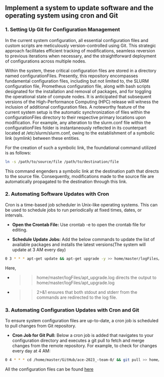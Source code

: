 ## Implement a system to update software and the operating system using cron and Git

### 1. Setting Up Git for Configuration Management
In the current system configuration, all essential configuration files and custom scripts are meticulously version-controlled using Git. This strategic approach facilitates efficient tracking of modifications, seamless reversion to previous iterations when necessary, and the straightforward deployment of configurations across multiple nodes.

Within the system, these critical configuration files are stored in a directory named configurationFiles. Presently, this repository encompasses fundamental configuration files, including but not limited to, the SLURM configuration file, Prometheus configuration file, along with bash scripts designated for the installation and removal of packages, and for toggling the operational state of compute nodes. It is anticipated that subsequent versions of the High-Performance Computing (HPC) release will witness the inclusion of additional configuration files. A noteworthy feature of the current system setup is the automatic synchronization of files within the configurationFiles directory to their respective primary locations upon modification. For example, any alteration to the slurm.conf file within the configurationFiles folder is instantaneously reflected in its counterpart located at /etc/slurm/slurm.conf, owing to the establishment of a symbolic link (symlink) between these entities.

For the creation of such a symbolic link, the foundational command utilized is as follows:
```sh
ln -s /path/to/source/file /path/to/destination/file
```

This command engenders a symbolic link at the destination path that directs to the source file. Consequently, modifications made to the source file are automatically propagated to the destination through this link.

### 2. Automating Software Updates with Cron
Cron is a time-based job scheduler in Unix-like operating systems. This can be used to schedule jobs to run periodically at fixed times, dates, or intervals.
 - <b>Open the Crontab File:</b>
   Use crontab -e to open the crontab file for editing.

- <b>Schedule Update Jobs:</b>
  Add the below commands to update the list of available packages and installs the latest versions(The system will update at 3 AM every day)
```sh
0 3 * * * apt-get update && apt-get upgrade -y >> home/master/logFiles/apt_upgrade.log 2>&1
```
Here,
- >> home/master/logFiles/apt_upgrade.log directs the output to home/master/logFiles/apt_upgrade.log 
- >> 2>&1 ensures that both stdout and stderr from the commands are redirected to the log file.

### 3. Automating Configuration Updates with Cron and Git
To ensure system configuration files are up-to-date, a cron job is scheduled to pull changes from Git repository.

- <b>Cron Job for Git Pull:</b>
  Below a cron job is added that navigates to your configuration directory and executes a git pull to fetch and merge changes from the remote repository. For example, to check for changes every day at 4 AM:

```sh
0 4 * * * cd /home/master/GitHub/ace-2023_-team-0/ && git pull >> home/master/logFiles/git_pull.log 2>&1
```

All the configuration files can be found [here](https://github.com/TeachingMaterial/ace-2023_-team-0/tree/main/configurationFiles)
